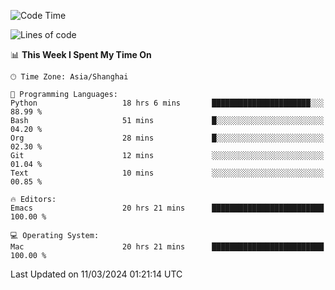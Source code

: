 <!--START_SECTION:waka-->
![Code Time](http://img.shields.io/badge/Code%20Time-1%2C829%20hrs%201%20min-blue)

![Lines of code](https://img.shields.io/badge/From%20Hello%20World%20I%27ve%20Written-288.1%20thousand%20lines%20of%20code-blue)

📊 **This Week I Spent My Time On** 

```text
🕑︎ Time Zone: Asia/Shanghai

💬 Programming Languages: 
Python                   18 hrs 6 mins       ██████████████████████░░░   88.99 % 
Bash                     51 mins             █░░░░░░░░░░░░░░░░░░░░░░░░   04.20 % 
Org                      28 mins             █░░░░░░░░░░░░░░░░░░░░░░░░   02.30 % 
Git                      12 mins             ░░░░░░░░░░░░░░░░░░░░░░░░░   01.04 % 
Text                     10 mins             ░░░░░░░░░░░░░░░░░░░░░░░░░   00.85 % 

🔥 Editors: 
Emacs                    20 hrs 21 mins      █████████████████████████   100.00 % 

💻 Operating System: 
Mac                      20 hrs 21 mins      █████████████████████████   100.00 % 
```


 Last Updated on 11/03/2024 01:21:14 UTC
<!--END_SECTION:waka-->
